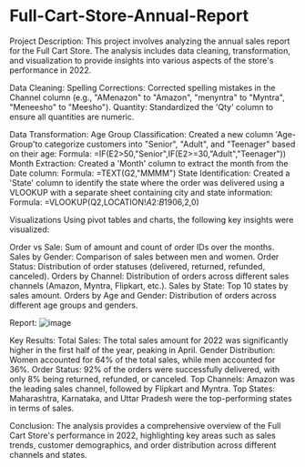 # Full-Cart-Store-Annual-Report

Project Description:
This project involves analyzing the annual sales report for the Full Cart Store. The analysis includes data cleaning, transformation, and visualization to provide insights into various aspects of the store's performance in 2022.

Data Cleaning:
Spelling Corrections: Corrected spelling mistakes in the Channel column (e.g., "AMenazon" to "Amazon", "menyntra" to "Myntra", "Meneesho" to "Meesho").
Quantity: Standardized the 'Qty' column to ensure all quantities are numeric.

Data Transformation:
Age Group Classification: Created a new column 'Age-Group'to categorize customers into "Senior", "Adult", and "Teenager" based on their age:
  Formula: =IF(E2>50,"Senior",IF(E2>=30,"Adult","Teenager"))
Month Extraction: Created a 'Month' column to extract the month from the Date column:
  Formula: =TEXT(G2,"MMMM")
State Identification: Created a 'State' column to identify the state where the order was delivered using a VLOOKUP with a separate sheet containing city and state information:
  Formula: =VLOOKUP(Q2,LOCATION!$A$2:$B$1906,2,0)

Visualizations
Using pivot tables and charts, the following key insights were visualized:

Order vs Sale: Sum of amount and count of order IDs over the months.
Sales by Gender: Comparison of sales between men and women.
Order Status: Distribution of order statuses (delivered, returned, refunded, canceled).
Orders by Channel: Distribution of orders across different sales channels (Amazon, Myntra, Flipkart, etc.).
Sales by State: Top 10 states by sales amount.
Orders by Age and Gender: Distribution of orders across different age groups and genders.

Report: 
![image](https://github.com/user-attachments/assets/639a81c8-64d9-4a10-9b30-1b290a25aca2)

Key Results:
Total Sales: The total sales amount for 2022 was significantly higher in the first half of the year, peaking in April.
Gender Distribution: Women accounted for 64% of the total sales, while men accounted for 36%.
Order Status: 92% of the orders were successfully delivered, with only 8% being returned, refunded, or canceled.
Top Channels: Amazon was the leading sales channel, followed by Flipkart and Myntra.
Top States: Maharashtra, Karnataka, and Uttar Pradesh were the top-performing states in terms of sales.

Conclusion:
The analysis provides a comprehensive overview of the Full Cart Store's performance in 2022, highlighting key areas such as sales trends, customer demographics, and order distribution across different channels and states.
